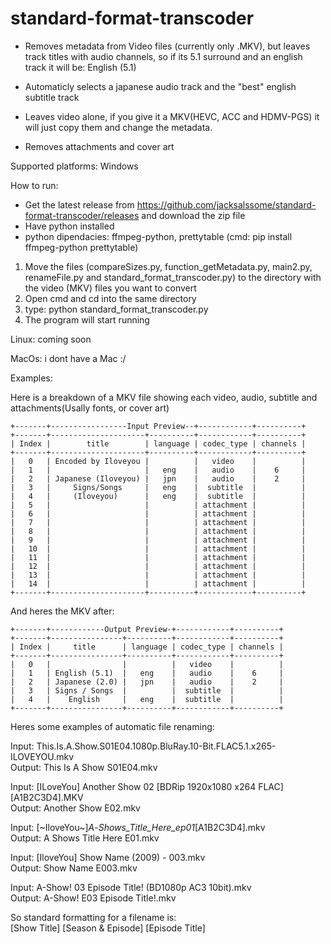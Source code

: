 # standard-format-transcoder
* Removes metadata from Video files (currently only .MKV), but leaves track titles with audio channels, so if its 5.1 surround and an english track it will be: English (5.1)

* Automaticly selects a japanese audio track and the "best" english subtitle track

* Leaves video alone, if you give it a MKV(HEVC, ACC and HDMV-PGS) it will just copy them and change the metadata.

* Removes attachments and cover art

Supported platforms:
Windows

How to run:

* Get the latest release from https://github.com/jacksalssome/standard-format-transcoder/releases and download the zip file
* Have python installed
* python dipendacies: ffmpeg-python, prettytable (cmd: pip install ffmpeg-python prettytable)

1) Move the files (compareSizes.py, function_getMetadata.py, main2.py, renameFile.py and standard_format_transcoder.py)
   to the directory with the video (MKV) files you want to convert
2) Open cmd and cd into the same directory
3) type: python standard_format_transcoder.py
4) The program will start running


Linux: coming soon

MacOs: i dont have a Mac :/

Examples:

Here is a breakdown of a MKV file showing each video, audio, subtitle and attachments(Usally fonts, or cover art)

    +-------+-----------------Input Preview--+------------+----------+
    +-------+---------------------+----------+------------+----------+
    | Index |        title        | language | codec_type | channels |
    +-------+---------------------+----------+------------+----------+
    |   0   | Encoded by Iloveyou |          |   video    |          |
    |   1   |                     |   eng    |   audio    |    6     |
    |   2   | Japanese (Iloveyou) |   jpn    |   audio    |    2     |
    |   3   |     Signs/Songs     |   eng    |  subtitle  |          |
    |   4   |     (Iloveyou)      |   eng    |  subtitle  |          |
    |   5   |                     |          | attachment |          |
    |   6   |                     |          | attachment |          |
    |   7   |                     |          | attachment |          |
    |   8   |                     |          | attachment |          |
    |   9   |                     |          | attachment |          |
    |   10  |                     |          | attachment |          |
    |   11  |                     |          | attachment |          |
    |   12  |                     |          | attachment |          |
    |   13  |                     |          | attachment |          |
    |   14  |                     |          | attachment |          |
    +-------+---------------------+----------+------------+----------+

And heres the MKV after:

    +-------+------------Output Preview-+------------+----------+
    +-------+----------------+----------+------------+----------+
    | Index |     title      | language | codec_type | channels |
    +-------+----------------+----------+------------+----------+
    |   0   |                |          |   video    |          |
    |   1   | English (5.1)  |   eng    |   audio    |    6     |
    |   2   | Japanese (2.0) |   jpn    |   audio    |    2     |
    |   3   | Signs / Songs  |          |  subtitle  |          |
    |   4   |    English     |   eng    |  subtitle  |          |
    +-------+----------------+----------+------------+----------+

Heres some examples of automatic file renaming:

Input: This.Is.A.Show.S01E04.1080p.BluRay.10-Bit.FLAC5.1.x265-ILOVEYOU.mkv  
Output: This Is A Show S01E04.mkv

Input: [ILoveYou] Another Show 02 [BDRip 1920x1080 x264 FLAC] [A1B2C3D4].MKV  
Output: Another Show E02.mkv

Input: [\~IloveYou\~]_A_-_Shows_Title_Here_ep01_[A1B2C3D4].mkv  
Output: A Shows Title Here E01.mkv

Input: [IloveYou] Show Name (2009) - 003.mkv  
Output: Show Name E003.mkv

Input: A-Show! 03 Episode Title! (BD1080p AC3 10bit).mkv  
Output: A-Show! E03 Episode Title!.mkv

So standard formatting for a filename is:  
[Show Title] [Season & Episode] [Episode Title]
